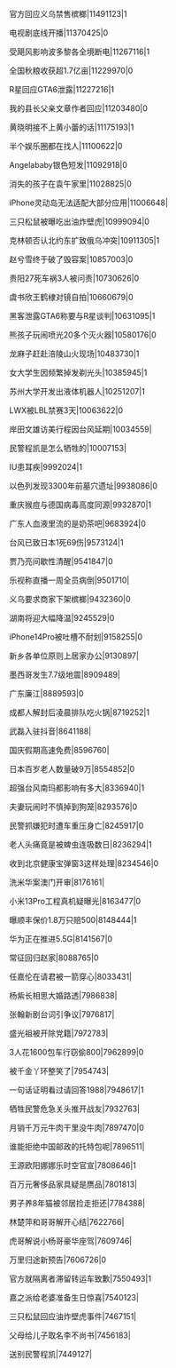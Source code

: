 官方回应义乌禁售槟榔|11491123|1

电视剧底线开播|11370425|0

受飓风影响波多黎各全境断电|11267116|1

全国秋粮收获超1.7亿亩|11229970|0

R星回应GTA6泄露|11227216|1

我的县长父亲文章作者回应|11203480|0

黄晓明接不上黄小蕾的话|11175193|1

半个娱乐圈都在找人|11100622|0

Angelababy银色短发|11092918|0

消失的孩子在袁午家里|11028825|0

iPhone灵动岛无法适配大部分应用|11006648|

三只松鼠被曝吃出油炸壁虎|10999094|0

克林顿否认北约东扩致俄乌冲突|10911305|1

赵兮雪终于破了毁容案|10857003|0

贵阳27死车祸3人被问责|10730626|0

虞书欣王鹤棣对镜自拍|10660679|0

黑客泄露GTA6称要与R星谈判|10631095|1

熊孩子玩闹喷光20多个灭火器|10580176|0

龙麻子赶赴涪陵山火现场|10483730|1

女大学生因频繁掉发剃光头|10385945|1

苏州大学开发出液体机器人|10251207|1

LWX被LBL禁赛3天|10063622|0

岸田文雄访美行程因台风延期|10034559|

民警程凯是怎么牺牲的|10007153|

IU患耳疾|9992024|1

以色列发现3300年前墓穴遗址|9938086|0

重庆猴痘与德国病毒高度同源|9932870|1

广东人血液里流的是奶茶吧|9683924|0

台风已致日本1死69伤|9573124|1

贾乃亮间歇性清醒|9541847|0

乐视称直播一周全员病倒|9501710|

义乌要求商家下架槟榔|9432360|0

湖南将迎大幅降温|9245529|0

iPhone14Pro被吐槽不耐划|9158255|0

新乡各单位原则上居家办公|9130897|

墨西哥发生7.7级地震|8909489|

广东廉江|8889593|0

成都人解封后凌晨排队吃火锅|8719252|1

武磊入驻抖音|8641188|

国庆假期高速免费|8596760|

日本百岁老人数量破9万|8554852|0

超强台风南玛都影响有多大|8336940|1

夫妻玩闹时不慎掉到狗笼|8293576|0

民警抓嫌犯时遭车重压身亡|8245917|0

老人头痛竟是被蜱虫连吸数日|8236294|1

收到北京健康宝弹窗3这样处理|8234546|0

洗米华案澳门开审|8176161|

小米13Pro工程真机疑曝光|8163477|0

曝顺丰保价1.8万只赔500|8148444|1

华为正在推进5.5G|8141567|0

常征回归赵家|8088765|0

任嘉伦在请君被一箭穿心|8033431|

杨紫长相思大婚路透|7986838|

张翰新剧台词引争议|7976817|

盛光祖被开除党籍|7972783|

3人花1600包车行窃偷800|7962899|0

被千金丫环整笑了|7954743|

一句话证明看过请回答1988|7948617|1

牺牲民警危急关头推开战友|7932763|

月销千万元牛肉干里没牛肉|7897470|0

谁能拒绝中国邮政的托特包呢|7896511|

王源欧阳娜娜乐时空官宣|7808646|1

百万元奢侈品家具疑是赝品|7801813|

男子养8年猫被邻居捡走拒还|7784388|

林楚萍和哥哥解开心结|7622766|

虎哥解说小杨哥豪华座驾|7609746|

万里归途新预告|7606726|0

官方就隔离者滞留转运车致歉|7550493|1

嘉之派给老婆准备生日惊喜|7540123|

三只松鼠回应油炸壁虎事件|7467151|

父母给儿子取名李不尚书|7456183|

送别民警程凯|7449127|

